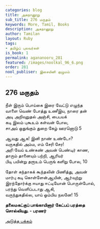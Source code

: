 ```yaml
---
categories: blog
title: அகநானூறு
sub_title: 276 மருதம்
keywords: More, Tamil, Books
description: அகநானூறு
author: Tamilan
layout: Ruby
tags:
- தமிழ்ப் புலவர்கள்
is_book: 1
permalink: agananooru_281
featured: /images/noolkal_96_6.png
order: 281
nool_publiser: இசையினி குழுமம்
---
```



## 276 மருதம்

நீள் இரும் பொய்கை இரை வேட்டு எழுந்த  
வாளை வெண் போத்து உணீஇய, நாரை தன்  
அடி அறிவுறுதல் அஞ்சி, பைபயக்  
கடி இலம் புகூஉம் கள்வன் போல,  
சாஅய் ஒதுங்கும் துறை கேழ் ஊரனொடு 5

ஆவது ஆக! இனி நாண் உண்டோ?  
வருகதில் அம்ம, எம் சேரி சேர!  
அரி வேய் உண்கண் அவன் பெண்டிர் காண,  
தாரும் தானையும் பற்றி, ஆரியர்  
பிடி பயின்று தரூஉம் பெருங் களிறு போல, 10

தோள் கந்தாகக் கூந்தலின் பிணித்து, அவன்  
மார்பு கடி கொள்ளேன்ஆயின், ஆர்வுற்று  
இரந்தோர்க்கு ஈயாது ஈட்டியோன் பொருள்போல்,  
பரந்து வெளிப்படாது ஆகி,  
வருந்துகதில்ல, யாய் ஓம்பிய நலனே! 15

**தலைமகட்குப் பாங்காயினார் கேட்பப் பரத்தை  
சொல்லியது. - பரணர்**

[அடுத்த பக்கம்](agananooru_282)